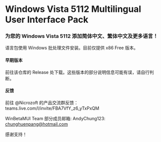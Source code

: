 # Windows Vista 5112 Multilingual User Interface Pack
### 为您的 Windows Vista 5112 添加简体中文、繁体中文及更多语言！
语言包使用 Windows 批处理文件安装。目前仅提供 x86 Free 版本。

#### 早期版本
前往该仓库的 Release 处下载。这些版本的部分说明信息可能有误，请自行判断。

#### 反馈
前往 @Nicrozoft 的产品交流群反馈：teams.live.com/l/invite/FBA7VfY_z6_yTxPxQM

WinBetaMUI Team 部分成员邮箱: 
 AndyChung123: chunghuenpang@hotmail.com  

感谢支持！
